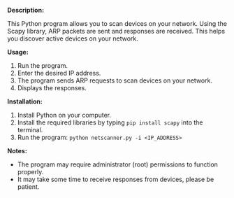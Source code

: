 **Description:**

This Python program allows you to scan devices on your network. Using the Scapy library, ARP packets are sent and responses are received. This helps you discover active devices on your network.

**Usage:**

1. Run the program.
2. Enter the desired IP address.
3. The program sends ARP requests to scan devices on your network.
4. Displays the responses.

**Installation:**

1. Install Python on your computer.
2. Install the required libraries by typing `pip install scapy` into the terminal.
3. Run the program: `python netscanner.py -i <IP_ADDRESS>`

**Notes:**

- The program may require administrator (root) permissions to function properly.
- It may take some time to receive responses from devices, please be patient.
